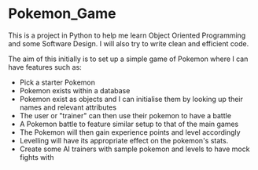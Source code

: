 # Pokemon_Game
This is a project in Python to help me learn Object Oriented Programming and some Software Design. I will also try to write clean and efficient code. 

The aim of this initially is to set up a simple game of Pokemon where I can have features such as:
- Pick a starter Pokemon
- Pokemon exists within a database 
- Pokemon exist as objects and I can initialise them by looking up their names and relevant attributes
- The user or "trainer" can then use their pokemon to have a battle
- A Pokemon battle to feature similar setup to that of the main games
- The Pokemon will then gain experience points and level accordingly
- Levelling will have its appropriate effect on the pokemon's stats. 
- Create some AI trainers with sample pokemon and levels to have mock fights with

